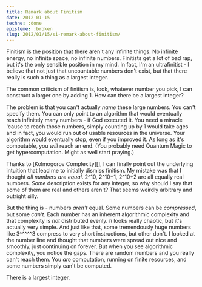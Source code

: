 ```yaml
---
title: Remark about Finitism
date: 2012-01-15
techne: :done
episteme: :broken
slug: 2012/01/15/si-remark-about-finitism/
---
```


Finitism is the position that there aren't any infinite things. No infinite energy, no infinite space, no infinite numbers. Finitists get a lot of bad rap, but it's the only sensible position in my mind. In fact, I'm an ultrafinitist - I believe that not just that uncountable numbers don't exist, but that there really is such a thing as a largest integer.

The common criticism of finitism is, look, whatever number you pick, I can construct a larger one by adding 1. How can there be a largest integer?

The problem is that you can't actually *name* these large numbers. You can't specify them. You can only point to an algorithm that would eventually reach infinitely many numbers - if God executed it. You need a miracle 'cause to reach those numbers, simply counting up by 1 would take ages and in fact, you would run out of usable resources in the universe. Your algorithm would eventually stop, even if you improved it. As long as it's computable, you *will* reach an end. (You probably need Quantum Magic to get hypercomputation. Might as well start praying.)

Thanks to [Kolmogorov Complexity][], I can finally point out the underlying intuition that lead me to initially dismiss finitism. My mistake was that I thought *all numbers are equal*. 2^10, 2^10+1, 2^10+2 are all equally real numbers. *Some* description exists for any integer, so why should I say that some of them are real and others aren't? That seems weirdly arbitrary and outright silly.

But the thing is - numbers *aren't* equal. Some numbers can be *compressed*, but some *can't*. Each number has an inherent algorithmic complexity and that complexity is *not* distributed evenly. π looks really chaotic, but it's actually very simple. And just like that, some tremendously huge numbers like 3^^^^^3 compress to very short instructions, but other don't. I looked at the number line and thought that numbers were spread out nice and smoothly, just continuing on forever. But when you see algorithmic complexity, you notice the gaps. There are random numbers and you really can't reach them. You *are* computation, running on finite resources, and some numbers simply can't be computed.

There is a largest integer.
